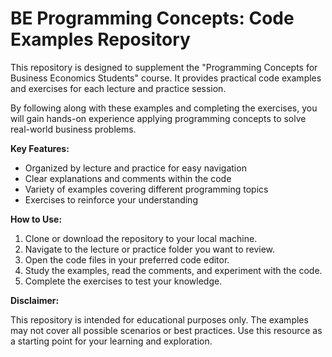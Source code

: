# BE Programming Concepts: Code Examples Repository

This repository is designed to supplement the "Programming Concepts for Business Economics Students" course. It provides practical code examples and exercises for each lecture and practice session. 

By following along with these examples and completing the exercises, you will gain hands-on experience applying programming concepts to solve real-world business problems.

**Key Features:**

*   Organized by lecture and practice for easy navigation
*   Clear explanations and comments within the code
*   Variety of examples covering different programming topics
*   Exercises to reinforce your understanding

**How to Use:**

1.  Clone or download the repository to your local machine.
2.  Navigate to the lecture or practice folder you want to review.
3.  Open the code files in your preferred code editor.
4.  Study the examples, read the comments, and experiment with the code.
5.  Complete the exercises to test your knowledge.

**Disclaimer:**

This repository is intended for educational purposes only. The examples may not cover all possible scenarios or best practices. Use this resource as a starting point for your learning and exploration.
